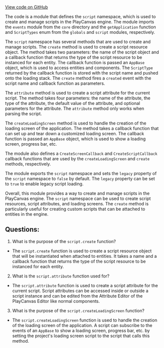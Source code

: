 [View code on GitHub](https://github.com/playcanvas/engine/src/framework/script.js)

The code is a module that defines the `script` namespace, which is used to create and manage scripts in the PlayCanvas engine. The module imports the `events` module from the `core` directory and the `getApplication` function and `ScriptTypes` enum from the `globals` and `script` modules, respectively.

The `script` namespace has several methods that are used to create and manage scripts. The `create` method is used to create a script resource object. The method takes two parameters: the name of the script object and a callback function that returns the type of the script resource to be instanced for each entity. The callback function is passed an `AppBase` object, which is used to access entities and components. The `ScriptType` returned by the callback function is stored with the script name and pushed onto the loading stack. The `create` method fires a `created` event with the script name and callback function as parameters.

The `attribute` method is used to create a script attribute for the current script. The method takes four parameters: the name of the attribute, the type of the attribute, the default value of the attribute, and optional parameters for the attribute. The `attribute` method only works when parsing the script.

The `createLoadingScreen` method is used to handle the creation of the loading screen of the application. The method takes a callback function that can set up and tear down a customized loading screen. The callback function is passed an `AppBase` object, which is used to show a loading screen, progress bar, etc.

The module also defines a `CreateScreenCallback` and `CreateScriptCallback` callback functions that are used by the `createLoadingScreen` and `create` methods, respectively.

The module exports the `script` namespace and sets the `legacy` property of the `script` namespace to `false` by default. The `legacy` property can be set to `true` to enable legacy script loading.

Overall, this module provides a way to create and manage scripts in the PlayCanvas engine. The `script` namespace can be used to create script resources, script attributes, and loading screens. The `create` method is particularly useful for creating custom scripts that can be attached to entities in the engine.
## Questions: 
 1. What is the purpose of the `script.create` function?
- The `script.create` function is used to create a script resource object that will be instantiated when attached to entities. It takes a name and a callback function that returns the type of the script resource to be instanced for each entity.

2. What is the `script.attribute` function used for?
- The `script.attribute` function is used to create a script attribute for the current script. Script attributes can be accessed inside or outside a script instance and can be edited from the Attribute Editor of the PlayCanvas Editor like normal components.

3. What is the purpose of the `script.createLoadingScreen` function?
- The `script.createLoadingScreen` function is used to handle the creation of the loading screen of the application. A script can subscribe to the events of an `AppBase` to show a loading screen, progress bar, etc. by setting the project's loading screen script to the script that calls this method.